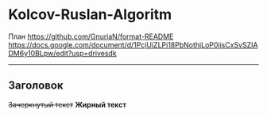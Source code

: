# Kolcov-Ruslan-Algoritm
План https://github.com/GnuriaN/format-README
https://docs.google.com/document/d/1PcjUiZLPi18PbNothjLoP0jisCxSvSZIADM6y10BLpw/edit?usp=drivesdk
____
## Заголовок 
~~Зачеркнутый текст~~
**Жирный текст**
